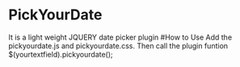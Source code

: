# PickYourDate
It is a light weight JQUERY date picker plugin
#How to Use
Add the pickyourdate.js and pickyourdate.css. Then call the plugin funtion $(yourtextfield).pickyourdate();
